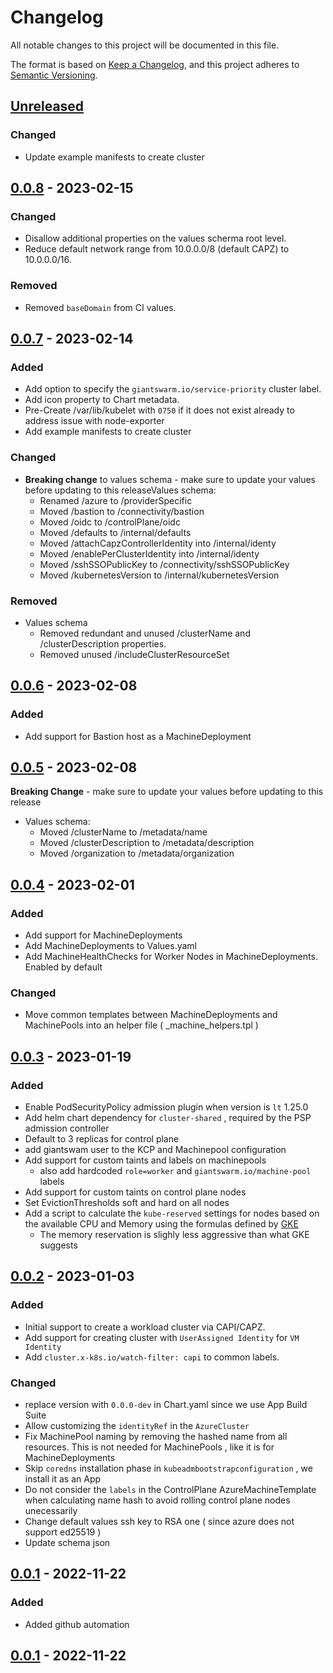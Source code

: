 # Changelog

All notable changes to this project will be documented in this file.

The format is based on [Keep a Changelog](https://keepachangelog.com/en/1.0.0/),
and this project adheres to [Semantic Versioning](https://semver.org/spec/v2.0.0.html).

## [Unreleased]

### Changed

- Update example manifests to create cluster

## [0.0.8] - 2023-02-15

### Changed

- Disallow additional properties on the values scherma root level.
- Reduce default network range from 10.0.0.0/8 (default CAPZ) to 10.0.0.0/16.

### Removed

- Removed `baseDomain` from CI values.

## [0.0.7] - 2023-02-14

### Added

- Add option to specify the `giantswarm.io/service-priority` cluster label.
- Add icon property to Chart metadata.
- Pre-Create /var/lib/kubelet with `0750` if it does not exist already to address issue with node-exporter
- Add example manifests to create cluster

### Changed

- **Breaking change** to values schema - make sure to update your values before updating to this releaseValues schema:
  - Renamed /azure to /providerSpecific
  - Moved /bastion to /connectivity/bastion
  - Moved /oidc to /controlPlane/oidc
  - Moved /defaults to /internal/defaults
  - Moved /attachCapzControllerIdentity into /internal/identy
  - Moved /enablePerClusterIdentity into /internal/identy
  - Moved /sshSSOPublicKey to /connectivity/sshSSOPublicKey
  - Moved /kubernetesVersion to /internal/kubernetesVersion

### Removed

- Values schema
  - Removed redundant and unused /clusterName and /clusterDescription properties.
  - Removed unused /includeClusterResourceSet

## [0.0.6] - 2023-02-08

### Added

- Add support for Bastion host as a MachineDeployment

## [0.0.5] - 2023-02-08

**Breaking Change** - make sure to update your values before updating to this release

- Values schema:
  - Moved /clusterName to /metadata/name
  - Moved /clusterDescription to /metadata/description
  - Moved /organization to /metadata/organization

## [0.0.4] - 2023-02-01

### Added

- Add support for MachineDeployments
- Add MachineDeployments to Values.yaml
- Add MachineHealthChecks for Worker Nodes in MachineDeployments. Enabled by default

### Changed

- Move common templates between MachineDeployments and MachinePools into an helper file ( \_machine_helpers.tpl )

## [0.0.3] - 2023-01-19

### Added

- Enable PodSecurityPolicy admission plugin when version is `lt` 1.25.0
- Add helm chart dependency for `cluster-shared` , required by the PSP admission controller
- Default to 3 replicas for control plane
- add giantswam user to the KCP and Machinepool configuration
- Add support for custom taints and labels on machinepools
  - also add hardcoded `role=worker` and `giantswarm.io/machine-pool` labels
- Add support for custom taints on control plane nodes
- Set EvictionThresholds soft and hard on all nodes
- Add a script to calculate the `kube-reserved` settings for nodes based on the available CPU and Memory using the formulas defined by [GKE](https://cloud.google.com/kubernetes-engine/docs/concepts/cluster-architecture#memory_cpu)
  - The memory reservation is slighly less aggressive than what GKE suggests

## [0.0.2] - 2023-01-03

### Added

- Initial support to create a workload cluster via CAPI/CAPZ.
- Add support for creating cluster with `UserAssigned Identity` for `VM Identity`
- Add `cluster.x-k8s.io/watch-filter: capi` to common labels.


### Changed

- replace version with `0.0.0-dev` in Chart.yaml since we use App Build Suite
- Allow customizing the `identityRef` in the `AzureCluster`
- Fix MachinePool naming by removing the hashed name from all resources. This is not needed for MachinePools , like it is for MachineDeployments
- Skip `coredns` installation phase in `kubeadmbootstrapconfiguration` , we install it as an App
- Do not consider the `labels` in the ControlPlane AzureMachineTemplate when calculating name hash to avoid rolling control plane nodes unecessarily
- Change default values ssh key to RSA one ( since azure does not support ed25519 )
- Update schema json

## [0.0.1] - 2022-11-22

### Added

- Added github automation

## [0.0.1] - 2022-11-22

[Unreleased]: https://github.com/giantswarm/cluster-azure/compare/v0.0.8...HEAD
[0.0.8]: https://github.com/giantswarm/cluster-azure/compare/v0.0.7...v0.0.8
[0.0.7]: https://github.com/giantswarm/cluster-azure/compare/v0.0.6...v0.0.7
[0.0.6]: https://github.com/giantswarm/cluster-azure/compare/v0.0.5...v0.0.6
[0.0.5]: https://github.com/giantswarm/cluster-azure/compare/v0.0.4...v0.0.5
[0.0.4]: https://github.com/giantswarm/cluster-azure/compare/v0.0.3...v0.0.4
[0.0.3]: https://github.com/giantswarm/cluster-azure/compare/v0.0.2...v0.0.3
[0.0.2]: https://github.com/giantswarm/cluster-azure/compare/v0.0.1...v0.0.2
[0.0.1]: https://github.com/giantswarm/cluster-azure/compare/v0.0.1...v0.0.1
[0.0.1]: https://github.com/giantswarm/cluster-azure/releases/tag/v0.0.1

